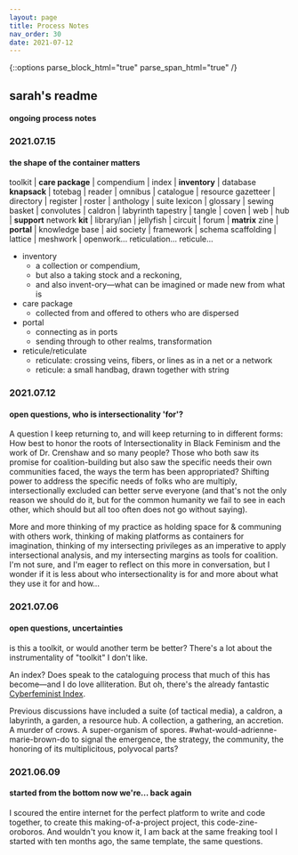 ```yaml
---
layout: page
title: Process Notes
nav_order: 30
date: 2021-07-12
---
```

{::options parse_block_html="true" parse_span_html="true" /}

<main class="zine">
<section class="zine-page page-1" markdown="1">

# sarah's readme
#### ongoing process notes

### 2021.07.15
#### the shape of the container matters

toolkit | **care package** | compendium | index | **inventory** | database
**knapsack** | totebag | reader | omnibus | catalogue | resource
gazetteer | directory | register | roster | anthology | suite
lexicon | glossary | sewing basket | convolutes | caldron | labyrinth
tapestry | tangle | coven | web | hub | **support** network
**kit** | library/ian | jellyfish | circuit | forum | **matrix** 
zine | **portal** | knowledge base | aid society | framework | schema 
scaffolding | lattice | meshwork |  openwork... reticulation... reticule...

* inventory
  * a collection or compendium, 
  * but also a taking stock and a reckoning, 
  * and also invent-ory—what can be imagined or made new from what is
* care package
  * collected from and offered to others who are dispersed
* portal
  * connecting as in ports
  * sending through to other realms, transformation
* reticule/reticulate
  * reticulate: crossing veins, fibers, or lines as in a net or a network
  * reticule: a small handbag, drawn together with string 

### 2021.07.12
#### open questions, who is intersectionality 'for'?

A question I keep returning to, and will keep returning to in different forms: How best to honor the roots of Intersectionality in Black Feminism and the work of Dr. Crenshaw and so many people? Those who both saw its promise for coalition-building but also saw the specific needs their own communities faced, the ways the term has been appropriated? Shifting power to address the specific needs of folks who are multiply, intersectionally excluded can better serve everyone (and that's not the only reason we should do it, but for the common humanity we fail to see in each other, which should but all too often does not go without saying). 

More and more thinking of my practice as holding space for & communing with others work, thinking of making platforms as containers for imagination, thinking of my intersecting privileges as an imperative to apply intersectional analysis, and my intersecting margins as tools for coalition. I'm not sure, and I'm eager to reflect on this more in conversation, but I wonder if it is less about who intersectionality is for and more about what they use it for and how...    

### 2021.07.06
#### open questions, uncertainties

is this a toolkit, or would another term be better? There's a lot about the instrumentality of "toolkit" I don't like. 

An index? Does speak to the cataloguing process that much of this has become—and I do love alliteration. But oh, there's the already fantastic [Cyberfeminist Index](https://cyberfeminismindex.com/).

Previous discussions have included a suite (of tactical media), a caldron, a labyrinth, a garden, a resource hub. A collection, a gathering, an accretion. A murder of crows. A super-organism of spores. #what-would-adrienne-marie-brown-do to signal the emergence, the strategy, the community, the honoring of its multiplicitous, polyvocal parts?

### 2021.06.09
#### started from the bottom now we're... back again

I scoured the entire internet for the perfect platform to write and code together, to create this making-of-a-project project, this code-zine-oroboros. And wouldn't you know it, I am back at the same freaking tool I started with ten months ago, the same template, the same questions. 

<!-- formatting [exercise exactly 4 min per day](https://substack.net/zine/exercise-exactly-4-minutes-per-day.html) visual example -->

<!-- comments via hypothesis styled, re luke -->

</section>

<section class="zine-page page-2" markdown="1">
</section>

<section class="zine-page page-3" markdown="1">
</section>

<section class="zine-page page-4" markdown="1">
</section>

<section class="zine-page page-5" markdown="1">
</section>

<section class="zine-page page-6" markdown="1">
</section>

<section class="zine-page page-7" markdown="1">
</section>

<section class="zine-page page-8" markdown="1">
</section>
</main>